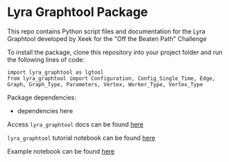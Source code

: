 # Lyra Graphtool Package

This repo contains Python script files and documentation for the Lyra Graphtool developed by Xeek for the "Off the Beaten Path" Challenge

To install the package, clone this repository into your project folder and run the following lines of code:

```
import lyra_graphtool as lgtool
from lyra_graphtool import Configuration, Config_Single_Time, Edge, Graph, Graph_Type, Parameters, Vertex, Worker_Type, Vertex_Type
```

Package dependencies:
* dependencies here


Access `lyra_graphtool` docs can be found [here](https://www.github.com/studio-x-llc/lyra_graphtool)

`lyra_graphtool` tutorial notebook can be found [here](./notebooks/lyra_graphtool_tutorial.ipynb)

Example notebook can be found [here](./notebooks/Lyra-starter-v0.ipynb)



